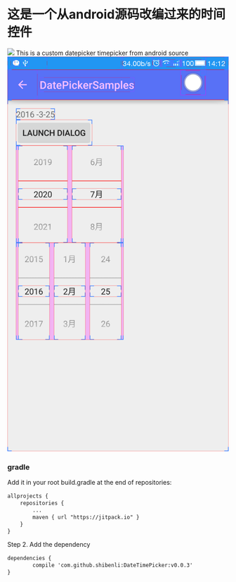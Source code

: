 # 这是一个从android源码改编过来的时间控件
[![](https://jitpack.io/v/shibenli/DateTimePicker.svg)](https://jitpack.io/#shibenli/DateTimePicker)
This is a custom datepicker timepicker from android source
![image](https://github.com/shibenli/DateTimePicker/blob/dev-PickerLikeIOS/Screenshot/device-2016-03-25-141256.png)

### gradle
Add it in your root build.gradle at the end of repositories:

	allprojects {
		repositories {
			...
			maven { url "https://jitpack.io" }
		}
	}
Step 2. Add the dependency

	dependencies {
	        compile 'com.github.shibenli:DateTimePicker:v0.0.3'
	}
